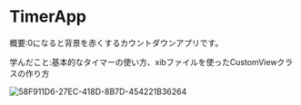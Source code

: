 # TimerApp

概要:0になると背景を赤くするカウントダウンアプリです。

学んだこと:基本的なタイマーの使い方、xibファイルを使ったCustomViewクラスの作り方

![58F911D6-27EC-418D-8B7D-454221B36264](https://user-images.githubusercontent.com/74137008/115499793-01e7ae00-a2ab-11eb-974b-aef652a5e0ff.png)
